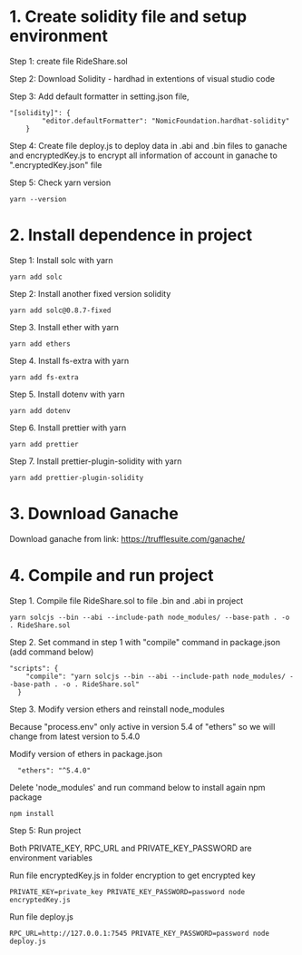 # 1. Create solidity file and setup environment

Step 1: create file RideShare.sol

Step 2: Download Solidity - hardhad in extentions of visual studio code

Step 3: Add default formatter in setting.json file, 
```
"[solidity]": {
        "editor.defaultFormatter": "NomicFoundation.hardhat-solidity"
    }
```
Step 4: Create file deploy.js to deploy data in .abi and .bin files to ganache
and encryptedKey.js to encrypt all information of account in ganache to ".encryptedKey.json" file

Step 5: Check yarn version
```
yarn --version
```


# 2. Install dependence in project

Step 1: Install solc with yarn
```
yarn add solc
```

Step 2: Install another fixed version solidity 
```
yarn add solc@0.8.7-fixed
```

Step 3. Install ether with yarn
```
yarn add ethers
```

Step 4. Install fs-extra with yarn
```
yarn add fs-extra
```

Step 5. Install dotenv with yarn 
```
yarn add dotenv
```

Step 6. Install prettier with yarn
```
yarn add prettier
```

Step 7. Install prettier-plugin-solidity with yarn
```
yarn add prettier-plugin-solidity
```


# 3. Download Ganache 
Download ganache from link: https://trufflesuite.com/ganache/


# 4. Compile and run project

Step 1. Compile file RideShare.sol to file .bin and .abi in project
```
yarn solcjs --bin --abi --include-path node_modules/ --base-path . -o . RideShare.sol
```

Step 2. Set command in step 1 with "compile" command in package.json (add command below)
```
"scripts": {
    "compile": "yarn solcjs --bin --abi --include-path node_modules/ --base-path . -o . RideShare.sol"
  }
```

Step 3. Modify version ethers and reinstall node_modules

Because "process.env" only active in version 5.4 of "ethers" so we will change from latest version to 5.4.0

Modify version of ethers in package.json
```
  "ethers": "^5.4.0"
```

Delete 'node_modules' and run command below to install again npm package
```
npm install
```

Step 5: Run project

Both PRIVATE_KEY, RPC_URL and PRIVATE_KEY_PASSWORD are environment variables

Run file encryptedKey.js in folder encryption to get encrypted key
```
PRIVATE_KEY=private_key PRIVATE_KEY_PASSWORD=password node encryptedKey.js
```

Run file deploy.js
```
RPC_URL=http://127.0.0.1:7545 PRIVATE_KEY_PASSWORD=password node deploy.js
```
